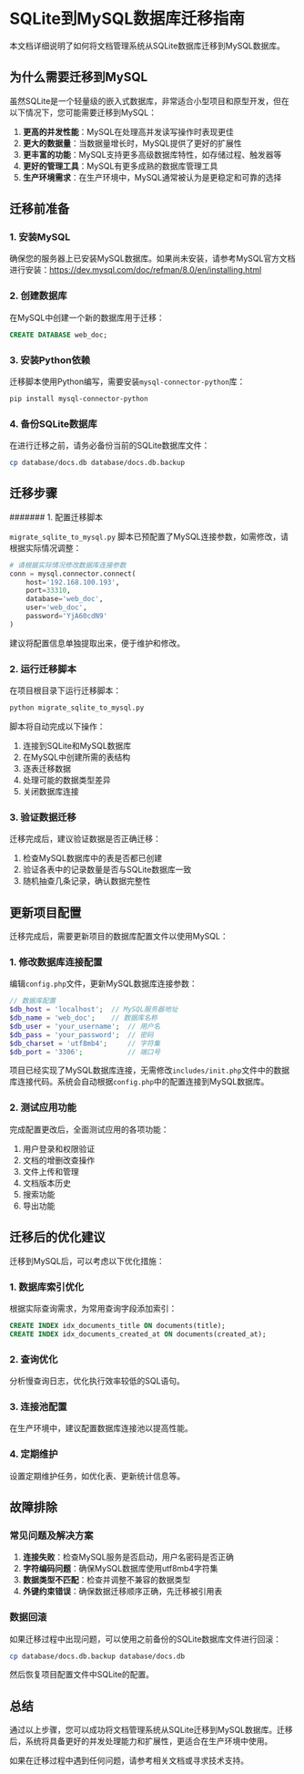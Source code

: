 # SQLite到MySQL数据库迁移指南

本文档详细说明了如何将文档管理系统从SQLite数据库迁移到MySQL数据库。

## 为什么需要迁移到MySQL

虽然SQLite是一个轻量级的嵌入式数据库，非常适合小型项目和原型开发，但在以下情况下，您可能需要迁移到MySQL：

1. **更高的并发性能**：MySQL在处理高并发读写操作时表现更佳
2. **更大的数据量**：当数据量增长时，MySQL提供了更好的扩展性
3. **更丰富的功能**：MySQL支持更多高级数据库特性，如存储过程、触发器等
4. **更好的管理工具**：MySQL有更多成熟的数据库管理工具
5. **生产环境需求**：在生产环境中，MySQL通常被认为是更稳定和可靠的选择

## 迁移前准备

### 1. 安装MySQL

确保您的服务器上已安装MySQL数据库。如果尚未安装，请参考MySQL官方文档进行安装：https://dev.mysql.com/doc/refman/8.0/en/installing.html

### 2. 创建数据库

在MySQL中创建一个新的数据库用于迁移：

```sql
CREATE DATABASE web_doc;
```

### 3. 安装Python依赖

迁移脚本使用Python编写，需要安装`mysql-connector-python`库：

```bash
pip install mysql-connector-python
```

### 4. 备份SQLite数据库

在进行迁移之前，请务必备份当前的SQLite数据库文件：

```bash
cp database/docs.db database/docs.db.backup
```

## 迁移步骤

####### 1. 配置迁移脚本

`migrate_sqlite_to_mysql.py` 脚本已预配置了MySQL连接参数，如需修改，请根据实际情况调整：

```python
# 请根据实际情况修改数据库连接参数
conn = mysql.connector.connect(
    host='192.168.100.193',
    port=33310,
    database='web_doc',
    user='web_doc',
    password='YjA60cdN9'
)
```

建议将配置信息单独提取出来，便于维护和修改。

### 2. 运行迁移脚本

在项目根目录下运行迁移脚本：

```bash
python migrate_sqlite_to_mysql.py
```

脚本将自动完成以下操作：
1. 连接到SQLite和MySQL数据库
2. 在MySQL中创建所需的表结构
3. 逐表迁移数据
4. 处理可能的数据类型差异
5. 关闭数据库连接

### 3. 验证数据迁移

迁移完成后，建议验证数据是否正确迁移：

1. 检查MySQL数据库中的表是否都已创建
2. 验证各表中的记录数量是否与SQLite数据库一致
3. 随机抽查几条记录，确认数据完整性

## 更新项目配置

迁移完成后，需要更新项目的数据库配置文件以使用MySQL：

### 1. 修改数据库连接配置

编辑`config.php`文件，更新MySQL数据库连接参数：

```php
// 数据库配置
$db_host = 'localhost';  // MySQL服务器地址
$db_name = 'web_doc';    // 数据库名称
$db_user = 'your_username';  // 用户名
$db_pass = 'your_password';  // 密码
$db_charset = 'utf8mb4';     // 字符集
$db_port = '3306';           // 端口号
```

项目已经实现了MySQL数据库连接，无需修改`includes/init.php`文件中的数据库连接代码。系统会自动根据`config.php`中的配置连接到MySQL数据库。

### 2. 测试应用功能

完成配置更改后，全面测试应用的各项功能：

1. 用户登录和权限验证
2. 文档的增删改查操作
3. 文件上传和管理
4. 文档版本历史
5. 搜索功能
6. 导出功能

## 迁移后的优化建议

迁移到MySQL后，可以考虑以下优化措施：

### 1. 数据库索引优化

根据实际查询需求，为常用查询字段添加索引：

```sql
CREATE INDEX idx_documents_title ON documents(title);
CREATE INDEX idx_documents_created_at ON documents(created_at);
```

### 2. 查询优化

分析慢查询日志，优化执行效率较低的SQL语句。

### 3. 连接池配置

在生产环境中，建议配置数据库连接池以提高性能。

### 4. 定期维护

设置定期维护任务，如优化表、更新统计信息等。

## 故障排除

### 常见问题及解决方案

1. **连接失败**：检查MySQL服务是否启动，用户名密码是否正确
2. **字符编码问题**：确保MySQL数据库使用utf8mb4字符集
3. **数据类型不匹配**：检查并调整不兼容的数据类型
4. **外键约束错误**：确保数据迁移顺序正确，先迁移被引用表

### 数据回滚

如果迁移过程中出现问题，可以使用之前备份的SQLite数据库文件进行回滚：

```bash
cp database/docs.db.backup database/docs.db
```

然后恢复项目配置文件中SQLite的配置。

## 总结

通过以上步骤，您可以成功将文档管理系统从SQLite迁移到MySQL数据库。迁移后，系统将具备更好的并发处理能力和扩展性，更适合在生产环境中使用。

如果在迁移过程中遇到任何问题，请参考相关文档或寻求技术支持。
